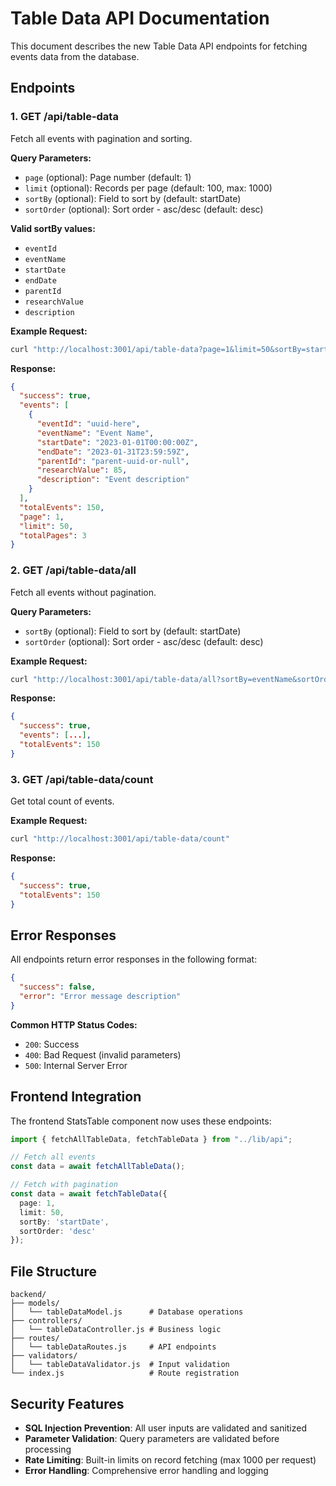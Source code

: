 # Table Data API Documentation

This document describes the new Table Data API endpoints for fetching events data from the database.

## Endpoints

### 1. GET /api/table-data

Fetch all events with pagination and sorting.

**Query Parameters:**
- `page` (optional): Page number (default: 1)
- `limit` (optional): Records per page (default: 100, max: 1000)
- `sortBy` (optional): Field to sort by (default: startDate)
- `sortOrder` (optional): Sort order - asc/desc (default: desc)

**Valid sortBy values:**
- `eventId`
- `eventName`
- `startDate`
- `endDate`
- `parentId`
- `researchValue`
- `description`

**Example Request:**
```bash
curl "http://localhost:3001/api/table-data?page=1&limit=50&sortBy=startDate&sortOrder=desc"
```

**Response:**
```json
{
  "success": true,
  "events": [
    {
      "eventId": "uuid-here",
      "eventName": "Event Name",
      "startDate": "2023-01-01T00:00:00Z",
      "endDate": "2023-01-31T23:59:59Z",
      "parentId": "parent-uuid-or-null",
      "researchValue": 85,
      "description": "Event description"
    }
  ],
  "totalEvents": 150,
  "page": 1,
  "limit": 50,
  "totalPages": 3
}
```

### 2. GET /api/table-data/all

Fetch all events without pagination.

**Query Parameters:**
- `sortBy` (optional): Field to sort by (default: startDate)
- `sortOrder` (optional): Sort order - asc/desc (default: desc)

**Example Request:**
```bash
curl "http://localhost:3001/api/table-data/all?sortBy=eventName&sortOrder=asc"
```

**Response:**
```json
{
  "success": true,
  "events": [...],
  "totalEvents": 150
}
```

### 3. GET /api/table-data/count

Get total count of events.

**Example Request:**
```bash
curl "http://localhost:3001/api/table-data/count"
```

**Response:**
```json
{
  "success": true,
  "totalEvents": 150
}
```

## Error Responses

All endpoints return error responses in the following format:

```json
{
  "success": false,
  "error": "Error message description"
}
```

**Common HTTP Status Codes:**
- `200`: Success
- `400`: Bad Request (invalid parameters)
- `500`: Internal Server Error

## Frontend Integration

The frontend StatsTable component now uses these endpoints:

```typescript
import { fetchAllTableData, fetchTableData } from "../lib/api";

// Fetch all events
const data = await fetchAllTableData();

// Fetch with pagination
const data = await fetchTableData({ 
  page: 1, 
  limit: 50, 
  sortBy: 'startDate', 
  sortOrder: 'desc' 
});
```

## File Structure

```
backend/
├── models/
│   └── tableDataModel.js      # Database operations
├── controllers/
│   └── tableDataController.js # Business logic
├── routes/
│   └── tableDataRoutes.js     # API endpoints
├── validators/
│   └── tableDataValidator.js  # Input validation
└── index.js                   # Route registration
```

## Security Features

- **SQL Injection Prevention**: All user inputs are validated and sanitized
- **Parameter Validation**: Query parameters are validated before processing
- **Rate Limiting**: Built-in limits on record fetching (max 1000 per request)
- **Error Handling**: Comprehensive error handling and logging 